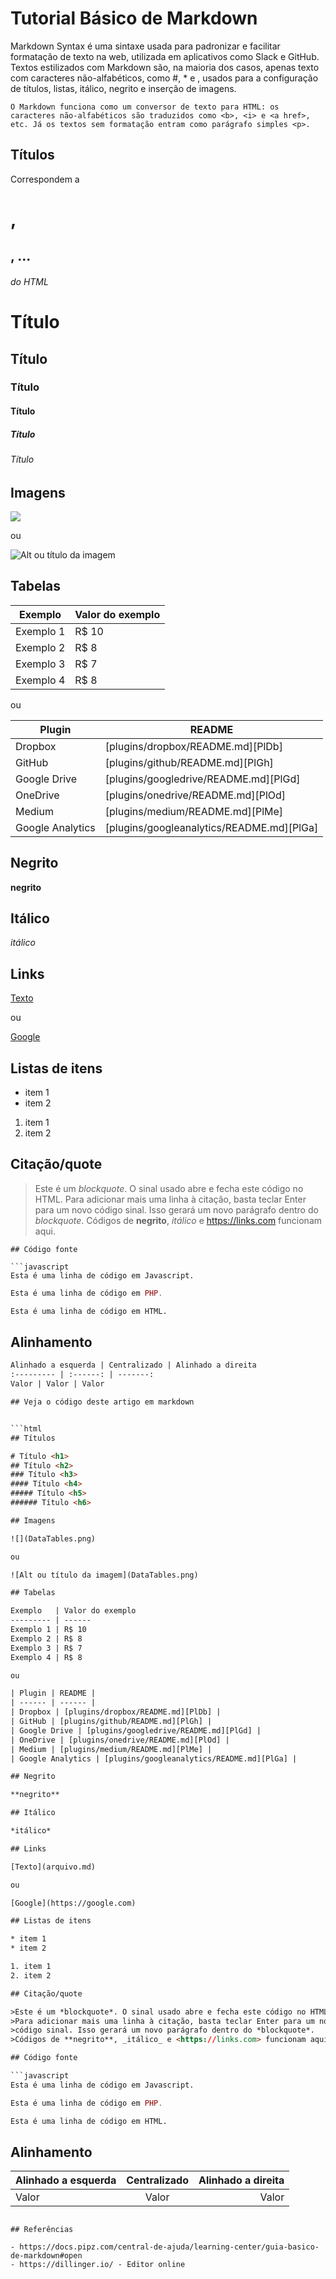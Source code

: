 # Tutorial Básico de Markdown

Markdown Syntax é uma sintaxe usada para padronizar e facilitar formatação de texto na web, utilizada em aplicativos como Slack e GitHub. Textos estilizados com Markdown são, na maioria dos casos, apenas texto com caracteres não-alfabéticos, como #, \* e ![](), usados para a configuração de títulos, listas, itálico, negrito e inserção de imagens.

    O Markdown funciona como um conversor de texto para HTML: os caracteres não-alfabéticos são traduzidos como <b>, <i> e <a href>, etc. Já os textos sem formatação entram como parágrafo simples <p>.

## Títulos

Correspondem a <h1>, <h2>, ... <h6> do HTML

# Título
    
## Título
    
### Título
    
#### Título
    
##### Título
    
###### Título

## Imagens

![](DataTables.png)

ou

![Alt ou título da imagem](DataTables.png)

## Tabelas

Exemplo   | Valor do exemplo
--------- | ------
Exemplo 1 | R$ 10
Exemplo 2 | R$ 8
Exemplo 3 | R$ 7
Exemplo 4 | R$ 8

ou

| Plugin | README |
| ------ | ------ |
| Dropbox | [plugins/dropbox/README.md][PlDb] |
| GitHub | [plugins/github/README.md][PlGh] |
| Google Drive | [plugins/googledrive/README.md][PlGd] |
| OneDrive | [plugins/onedrive/README.md][PlOd] |
| Medium | [plugins/medium/README.md][PlMe] |
| Google Analytics | [plugins/googleanalytics/README.md][PlGa] |

## Negrito

**negrito**

## Itálico

*itálico*

## Links

[Texto](arquivo.md)

ou

[Google](https://google.com)

## Listas de itens

* item 1
* item 2

1. item 1
2. item 2

## Citação/quote

>Este é um *blockquote*. O sinal usado abre e fecha este código no HTML. 
>Para adicionar mais uma linha à citação, basta teclar Enter para um novo
>código sinal. Isso gerará um novo parágrafo dentro do *blockquote*.
>Códigos de **negrito**, _itálico_ e <https://links.com> funcionam aqui.
```
## Código fonte

```javascript
Esta é uma linha de código em Javascript.
```

```php
Esta é uma linha de código em PHP.
```

```html
Esta é uma linha de código em HTML.
```

## Alinhamento
```html
Alinhado a esquerda | Centralizado | Alinhado a direita
:--------- | :------: | -------:
Valor | Valor | Valor

## Veja o código deste artigo em markdown


```html
## Títulos

# Título <h1>
## Título <h2>
### Título <h3>
#### Título <h4>
##### Título <h5>
###### Título <h6>

## Imagens

![](DataTables.png)

ou

![Alt ou título da imagem](DataTables.png)

## Tabelas

Exemplo   | Valor do exemplo
--------- | ------
Exemplo 1 | R$ 10
Exemplo 2 | R$ 8
Exemplo 3 | R$ 7
Exemplo 4 | R$ 8

ou

| Plugin | README |
| ------ | ------ |
| Dropbox | [plugins/dropbox/README.md][PlDb] |
| GitHub | [plugins/github/README.md][PlGh] |
| Google Drive | [plugins/googledrive/README.md][PlGd] |
| OneDrive | [plugins/onedrive/README.md][PlOd] |
| Medium | [plugins/medium/README.md][PlMe] |
| Google Analytics | [plugins/googleanalytics/README.md][PlGa] |

## Negrito

**negrito**

## Itálico

*itálico*

## Links

[Texto](arquivo.md)

ou

[Google](https://google.com)

## Listas de itens

* item 1
* item 2

1. item 1
2. item 2

## Citação/quote

>Este é um *blockquote*. O sinal usado abre e fecha este código no HTML. 
>Para adicionar mais uma linha à citação, basta teclar Enter para um novo
>código sinal. Isso gerará um novo parágrafo dentro do *blockquote*.
>Códigos de **negrito**, _itálico_ e <https://links.com> funcionam aqui.

## Código fonte

```javascript
Esta é uma linha de código em Javascript.
```

```php
Esta é uma linha de código em PHP.
```

```html
Esta é uma linha de código em HTML.
```

## Alinhamento

Alinhado a esquerda | Centralizado | Alinhado a direita
:--------- | :------: | -------:
Valor | Valor | Valor
```

## Referências

- https://docs.pipz.com/central-de-ajuda/learning-center/guia-basico-de-markdown#open
- https://dillinger.io/ - Editor online
